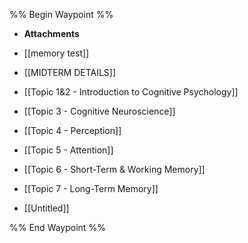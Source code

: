 %% Begin Waypoint %%
- **Attachments**

- [[memory test]]
- [[MIDTERM DETAILS]]
- [[Topic 1&2 - Introduction to Cognitive Psychology]]
- [[Topic 3 - Cognitive Neuroscience]]
- [[Topic 4 - Perception]]
- [[Topic 5 - Attention]]
- [[Topic 6 - Short-Term & Working Memory]]
- [[Topic 7 - Long-Term Memory]]
- [[Untitled]]

%% End Waypoint %%